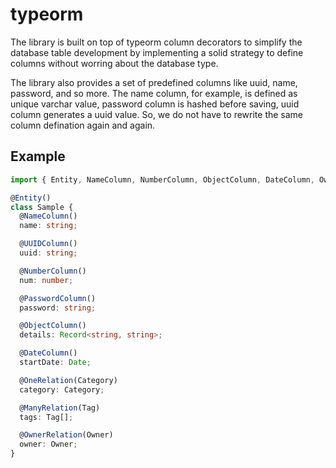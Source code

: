 # typeorm

The library is built on top of typeorm column decorators to simplify the database table development by implementing a solid strategy to define columns without worring about the database type.

The library also provides a set of predefined columns like uuid, name, password, and so more. The name column, for example, is defined as unique varchar value, password column is hashed before saving, uuid column generates a uuid value. So, we do not have to rewrite the same column defination again and again.

## Example

```typescript
import { Entity, NameColumn, NumberColumn, ObjectColumn, DateColumn, OwnerRelation, OneRelation, ManyRelation } from '@webpackages/typeorm';

@Entity()
class Sample {
  @NameColumn()
  name: string;

  @UUIDColumn()
  uuid: string;

  @NumberColumn()
  num: number;

  @PasswordColumn()
  password: string;

  @ObjectColumn()
  details: Record<string, string>;

  @DateColumn()
  startDate: Date;

  @OneRelation(Category)
  category: Category;

  @ManyRelation(Tag)
  tags: Tag[];

  @OwnerRelation(Owner)
  owner: Owner;
}
```
